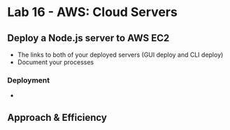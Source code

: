# Lab 16 - AWS: Cloud Servers 

## Deploy a Node.js server to AWS EC2

- The links to both of your deployed servers (GUI deploy and CLI deploy)
- Document your processes

### Deployment
- 
## Approach & Efficiency
<!-- What approach did you take? Why? What is the Big O space/time for this approach? -->
